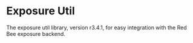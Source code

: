 # Exposure Util

The exposure util library, version r3.4.1, for easy integration with the Red Bee exposure backend.